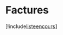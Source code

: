 # Factures

[!include[listeencours](factures.listeencours.autogen.md)]






































































